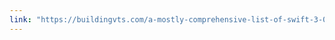 ```yaml
---
link: "https://buildingvts.com/a-mostly-comprehensive-list-of-swift-3-0-and-2-3-changes-193b904bb5b1"
---
```

